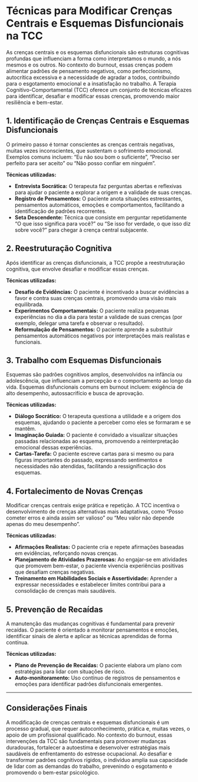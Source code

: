 # Técnicas para Modificar Crenças Centrais e Esquemas Disfuncionais na TCC

As crenças centrais e os esquemas disfuncionais são estruturas cognitivas profundas que influenciam a forma como interpretamos o mundo, a nós mesmos e os outros. No contexto do burnout, essas crenças podem alimentar padrões de pensamento negativos, como perfeccionismo, autocrítica excessiva e a necessidade de agradar a todos, contribuindo para o esgotamento emocional e a insatisfação no trabalho. A Terapia Cognitivo-Comportamental (TCC) oferece um conjunto de técnicas eficazes para identificar, desafiar e modificar essas crenças, promovendo maior resiliência e bem-estar.

## 1. Identificação de Crenças Centrais e Esquemas Disfuncionais

O primeiro passo é tornar conscientes as crenças centrais negativas, muitas vezes inconscientes, que sustentam o sofrimento emocional. Exemplos comuns incluem: “Eu não sou bom o suficiente”, “Preciso ser perfeito para ser aceito” ou “Não posso confiar em ninguém”.

**Técnicas utilizadas:**
- **Entrevista Socrática:** O terapeuta faz perguntas abertas e reflexivas para ajudar o paciente a explorar a origem e a validade de suas crenças.
- **Registro de Pensamentos:** O paciente anota situações estressantes, pensamentos automáticos, emoções e comportamentos, facilitando a identificação de padrões recorrentes.
- **Seta Descendente:** Técnica que consiste em perguntar repetidamente “O que isso significa para você?” ou “Se isso for verdade, o que isso diz sobre você?” para chegar à crença central subjacente.

## 2. Reestruturação Cognitiva

Após identificar as crenças disfuncionais, a TCC propõe a reestruturação cognitiva, que envolve desafiar e modificar essas crenças.

**Técnicas utilizadas:**
- **Desafio de Evidências:** O paciente é incentivado a buscar evidências a favor e contra suas crenças centrais, promovendo uma visão mais equilibrada.
- **Experimentos Comportamentais:** O paciente realiza pequenas experiências no dia a dia para testar a validade de suas crenças (por exemplo, delegar uma tarefa e observar o resultado).
- **Reformulação de Pensamentos:** O paciente aprende a substituir pensamentos automáticos negativos por interpretações mais realistas e funcionais.

## 3. Trabalho com Esquemas Disfuncionais

Esquemas são padrões cognitivos amplos, desenvolvidos na infância ou adolescência, que influenciam a percepção e o comportamento ao longo da vida. Esquemas disfuncionais comuns em burnout incluem: exigência de alto desempenho, autossacrifício e busca de aprovação.

**Técnicas utilizadas:**
- **Diálogo Socrático:** O terapeuta questiona a utilidade e a origem dos esquemas, ajudando o paciente a perceber como eles se formaram e se mantêm.
- **Imaginação Guiada:** O paciente é convidado a visualizar situações passadas relacionadas ao esquema, promovendo a reinterpretação emocional dessas experiências.
- **Cartas-Tarefa:** O paciente escreve cartas para si mesmo ou para figuras importantes do passado, expressando sentimentos e necessidades não atendidas, facilitando a ressignificação dos esquemas.

## 4. Fortalecimento de Novas Crenças

Modificar crenças centrais exige prática e repetição. A TCC incentiva o desenvolvimento de crenças alternativas mais adaptativas, como “Posso cometer erros e ainda assim ser valioso” ou “Meu valor não depende apenas do meu desempenho”.

**Técnicas utilizadas:**
- **Afirmações Realistas:** O paciente cria e repete afirmações baseadas em evidências, reforçando novas crenças.
- **Planejamento de Atividades Prazerosas:** Ao engajar-se em atividades que promovem bem-estar, o paciente vivencia experiências positivas que desafiam crenças negativas.
- **Treinamento em Habilidades Sociais e Assertividade:** Aprender a expressar necessidades e estabelecer limites contribui para a consolidação de crenças mais saudáveis.

## 5. Prevenção de Recaídas

A manutenção das mudanças cognitivas é fundamental para prevenir recaídas. O paciente é orientado a monitorar pensamentos e emoções, identificar sinais de alerta e aplicar as técnicas aprendidas de forma contínua.

**Técnicas utilizadas:**
- **Plano de Prevenção de Recaídas:** O paciente elabora um plano com estratégias para lidar com situações de risco.
- **Auto-monitoramento:** Uso contínuo de registros de pensamentos e emoções para identificar padrões disfuncionais emergentes.

---

## Considerações Finais

A modificação de crenças centrais e esquemas disfuncionais é um processo gradual, que requer autoconhecimento, prática e, muitas vezes, o apoio de um profissional qualificado. No contexto do burnout, essas intervenções da TCC são fundamentais para promover mudanças duradouras, fortalecer a autoestima e desenvolver estratégias mais saudáveis de enfrentamento do estresse ocupacional. Ao desafiar e transformar padrões cognitivos rígidos, o indivíduo amplia sua capacidade de lidar com as demandas do trabalho, prevenindo o esgotamento e promovendo o bem-estar psicológico.
